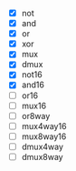- [x] not
- [x] and
- [x] or
- [x] xor
- [x] mux
- [x] dmux
- [x] not16
- [x] and16
- [ ] or16
- [ ] mux16
- [ ] or8way
- [ ] mux4way16
- [ ] mux8way16
- [ ] dmux4way
- [ ] dmux8way
